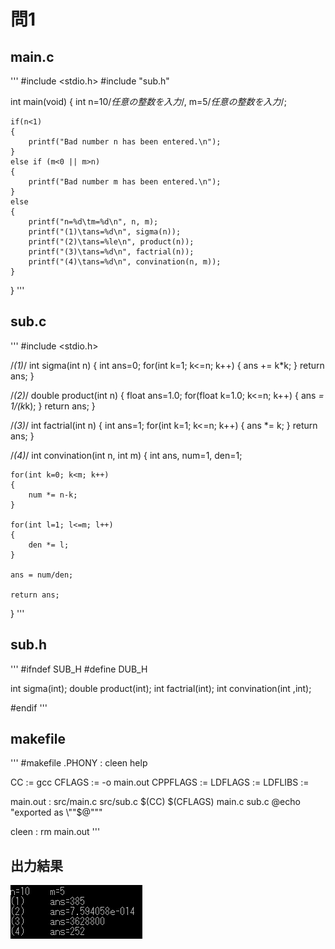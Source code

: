 # 問1
## main.c
'''
#include <stdio.h>
#include "sub.h"

int main(void)
{
    int n=10/*任意の整数を入力*/, m=5/*任意の整数を入力*/;

    if(n<1)
    {
        printf("Bad number n has been entered.\n");
    }
    else if (m<0 || m>n)
    {
        printf("Bad number m has been entered.\n");
    }
    else
    {
        printf("n=%d\tm=%d\n", n, m);
        printf("(1)\tans=%d\n", sigma(n));
        printf("(2)\tans=%le\n", product(n));
        printf("(3)\tans=%d\n", factrial(n));
        printf("(4)\tans=%d\n", convination(n, m));
    }
}
'''
## sub.c
'''
#include <stdio.h>

/*(1)*/
int sigma(int n)
{
    int ans=0;
    for(int k=1; k<=n; k++)
    {
        ans += k*k;
    }
    return ans;
}

/*(2)*/
double product(int n)
{
    float ans=1.0;
    for(float k=1.0; k<=n; k++)
    {
        ans *= 1/(k*k);
    }
    return ans;
}

/*(3)*/
int factrial(int n)
{
    int ans=1;
    for(int k=1; k<=n; k++)
    {
        ans *= k;
    }
    return ans;
}

/*(4)*/
int convination(int n, int m)
{
    int ans, num=1, den=1;

    for(int k=0; k<m; k++)
    {
        num *= n-k;
    }

    for(int l=1; l<=m; l++)
    {
        den *= l;
    }

    ans = num/den;

    return ans;
}
'''
## sub.h
'''
#ifndef SUB_H
#define DUB_H

int sigma(int);
double product(int);
int factrial(int);
int convination(int ,int);

#endif
'''
## makefile
'''
#makefile
.PHONY : cleen help

CC := gcc
CFLAGS := -o main.out
CPPFLAGS :=
LDFLAGS :=
LDFLIBS :=

main.out : src/main.c src/sub.c
	$(CC) $(CFLAGS) main.c sub.c
	@echo "exported as \""$@"\""

cleen :
		rm main.out
'''
## 出力結果
![](./result.png)
